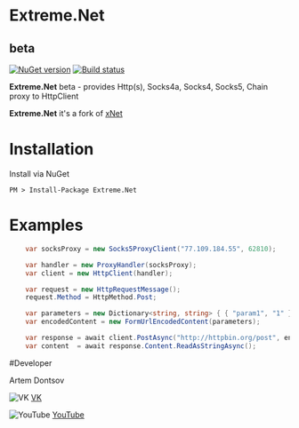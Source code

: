# Extreme.Net
## beta

[![NuGet version](https://badge.fury.io/nu/Extreme.Net.svg)](https://badge.fury.io/nu/Extreme.Net)
[![Build status](https://ci.appveyor.com/api/projects/status/7mwsovabbtwq6i65?svg=true)](https://ci.appveyor.com/project/extremecodetv/extreme-net)

**Extreme.Net** beta - provides Http(s), Socks4a, Socks4, Socks5, Chain proxy to HttpClient

**Extreme.Net** it's a fork of [xNet](https://github.com/X-rus/xNet)


# Installation
 
Install via NuGet
 
```
PM > Install-Package Extreme.Net
```
 
# Examples
 
```csharp
    var socksProxy = new Socks5ProxyClient("77.109.184.55", 62810);

    var handler = new ProxyHandler(socksProxy);
    var client = new HttpClient(handler);

    var request = new HttpRequestMessage();
	request.Method = HttpMethod.Post;

    var parameters = new Dictionary<string, string> { { "param1", "1" }, { "param2", "2" } };
    var encodedContent = new FormUrlEncodedContent(parameters);

    var response = await client.PostAsync("http://httpbin.org/post", encodedContent);
    var content  = await response.Content.ReadAsStringAsync();

``` 


#Developer

Artem Dontsov

![VK](https://vk.com/images/faviconnew.ico?3) [VK](https://vk.com/extremecodetv)

![YouTube](https://s.ytimg.com/yts/img/favicon-vflz7uhzw.ico) [YouTube](https://www.youtube.com/channel/UCBNlINWfd08qgDkUTaUY4_w)